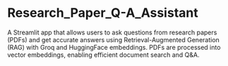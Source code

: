 # Research_Paper_Q-A_Assistant

A Streamlit app that allows users to ask questions from research papers (PDFs) and get accurate answers using Retrieval-Augmented Generation (RAG) with Groq and HuggingFace embeddings. PDFs are processed into vector embeddings, enabling efficient document search and Q&A.
